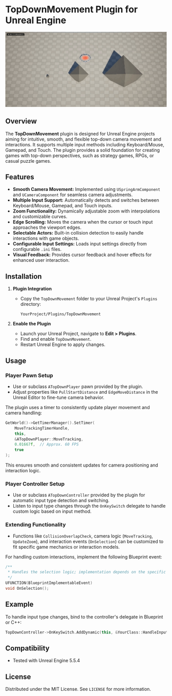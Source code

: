 # TopDownMovement Plugin for Unreal Engine

<p align="center">
  <img src="images/Demo.gif" alt="Demo" width="600"/>
</p>

## Overview

The **TopDownMovement** plugin is designed for Unreal Engine projects aiming for intuitive, smooth, and flexible top-down camera movement and interactions. It supports multiple input methods including Keyboard/Mouse, Gamepad, and Touch. The plugin provides a solid foundation for creating games with top-down perspectives, such as strategy games, RPGs, or casual puzzle games.

## Features

- **Smooth Camera Movement:** Implemented using `USpringArmComponent` and `UCameraComponent` for seamless camera adjustments.
- **Multiple Input Support:** Automatically detects and switches between Keyboard/Mouse, Gamepad, and Touch inputs.
- **Zoom Functionality:** Dynamically adjustable zoom with interpolations and customizable curves.
- **Edge Scrolling:** Moves the camera when the cursor or touch input approaches the viewport edges.
- **Selectable Actors:** Built-in collision detection to easily handle interactions with game objects.
- **Configurable Input Settings:** Loads input settings directly from configurable `.ini` files.
- **Visual Feedback:** Provides cursor feedback and hover effects for enhanced user interaction.

## Installation

1. **Plugin Integration**

   - Copy the `TopDownMovement` folder to your Unreal Project's `Plugins` directory:
     ```
     YourProject/Plugins/TopDownMovement
     ```

2. **Enable the Plugin**

   - Launch your Unreal Project, navigate to **Edit > Plugins**.
   - Find and enable `TopDownMovement`.
   - Restart Unreal Engine to apply changes.

## Usage

### Player Pawn Setup

- Use or subclass `ATopDownPlayer` pawn provided by the plugin.
- Adjust properties like `PullStartDistance` and `EdgeMoveDistance` in the Unreal Editor to fine-tune camera behavior.

The plugin uses a timer to consistently update player movement and camera handling:

```cpp
GetWorld()->GetTimerManager().SetTimer(
    MoveTrackingTimerHandle,
    this,
    &ATopDownPlayer::MoveTracking,
    0.01667f,  // Approx. 60 FPS
    true
);
```

This ensures smooth and consistent updates for camera positioning and interaction logic.

### Player Controller Setup

- Use or subclass `ATopDownController` provided by the plugin for automatic input type detection and switching.
- Listen to input type changes through the `OnKeySwitch` delegate to handle custom logic based on input method.

### Extending Functionality

- Functions like `CollisionOverlapCheck`, camera logic (`MoveTracking`, `UpdateZoom`), and interaction events (`OnSelection`) can be customized to fit specific game mechanics or interaction models.

For handling custom interactions, implement the following Blueprint event:

```cpp
/**
 * Handles the selection logic; implementation depends on the specific project requirements.
 */
UFUNCTION(BlueprintImplementableEvent)
void OnSelection();
```

## Example

To handle input type changes, bind to the controller's delegate in Blueprint or C++:

```cpp
TopDownController->OnKeySwitch.AddDynamic(this, &YourClass::HandleInputSwitch);
```

## Compatibility

- Tested with Unreal Engine 5.5.4

## License

Distributed under the MIT License. See `LICENSE` for more information.
